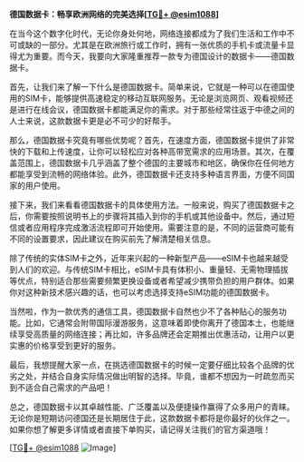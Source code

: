 **德国数据卡：畅享欧洲网络的完美选择[[TG💪+ @esim1088](https://t.me/s/esim1088)]**

在当今这个数字化时代，无论你身处何地，网络连接都成为了我们生活和工作中不可或缺的一部分。尤其是在欧洲旅行或工作时，拥有一张优质的手机卡或流量卡显得尤为重要。而今天，我要向大家隆重推荐一款专为德国设计的数据卡——德国数据卡。

首先，让我们来了解一下什么是德国数据卡。简单来说，它就是一种可以在德国使用的SIM卡，能够提供高速稳定的移动互联网服务。无论是浏览网页、观看视频还是进行在线会议，德国数据卡都能满足你的需求。对于那些经常往返于中德之间的人士来说，这款数据卡更是必不可少的好帮手。

那么，德国数据卡究竟有哪些优势呢？首先，在速度方面，德国数据卡提供了非常快的下载和上传速度，让你可以轻松应对各种高带宽需求的应用场景。其次，在覆盖范围上，德国数据卡几乎涵盖了整个德国的主要城市和地区，确保你在任何地方都能享受到流畅的网络体验。此外，德国数据卡还支持多种语言界面，方便不同国家的用户使用。

接下来，我们来看看德国数据卡的具体使用方法。一般来说，购买了德国数据卡之后，你需要按照说明书上的步骤将其插入到你的手机或其他设备中。然后，通过短信或者应用程序完成激活流程即可开始使用。需要注意的是，不同的运营商可能有不同的设置要求，因此建议在购买前先了解清楚相关信息。

除了传统的实体SIM卡之外，近年来兴起的一种新型产品——eSIM卡也越来越受到人们的欢迎。与传统SIM卡相比，eSIM卡具有体积小、重量轻、无需物理插拔等优点，特别适合那些需要频繁更换设备或者希望减少携带负担的用户群体。如果你对这种新技术感兴趣的话，也可以考虑选择支持eSIM功能的德国数据卡。

当然啦，作为一款优秀的通信工具，德国数据卡自然也少不了各种贴心的服务功能。比如，它通常会附带国际漫游服务，这意味着即使你离开了德国本土，也能继续享受高质量的网络连接；再比如，许多品牌还会定期推出优惠活动，让用户以更实惠的价格享受到更好的服务。

最后，我想提醒大家一点，在挑选德国数据卡的时候一定要仔细比较各个品牌的优劣之处，并结合自身实际情况做出明智的选择。毕竟，谁都不想因为一时疏忽而买到不适合自己需求的产品吧！

总之，德国数据卡以其卓越性能、广泛覆盖以及便捷操作赢得了众多用户的青睐。无论你是短期访问德国还是长期居住于此，这款数据卡都将是你最好的伙伴之一。如果你想了解更多详情或者直接下单购买，请记得关注我们的官方渠道哦！

[[TG💪+ @esim1088](https://t.me/s/esim1088) ![Image](https://i.postimg.cc/4NQfJmqS/Snipaste-2025-05-13-00-14-12.png)]